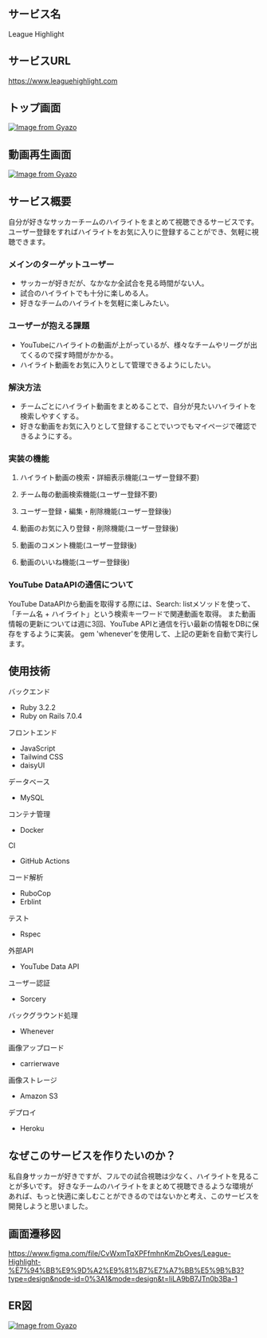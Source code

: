 ## **サービス名**
League Highlight

## **サービスURL**
https://www.leaguehighlight.com

## **トップ画面**
[![Image from Gyazo](https://i.gyazo.com/b06b48b1efaf7dcd9b412d112cb9975a.png)](https://gyazo.com/b06b48b1efaf7dcd9b412d112cb9975a)

## **動画再生画面**
[![Image from Gyazo](https://i.gyazo.com/1e76ed8cf5069baae4f02158a73786ed.png)](https://gyazo.com/1e76ed8cf5069baae4f02158a73786ed)

## **サービス概要**
自分が好きなサッカーチームのハイライトをまとめて視聴できるサービスです。
ユーザー登録をすればハイライトをお気に入りに登録することができ、気軽に視聴できます。

### **メインのターゲットユーザー**
- サッカーが好きだが、なかなか全試合を見る時間がない人。
- 試合のハイライトでも十分に楽しめる人。
- 好きなチームのハイライトを気軽に楽しみたい。

### **ユーザーが抱える課題**
- YouTubeにハイライトの動画が上がっているが、様々なチームやリーグが出てくるので探す時間がかかる。
- ハイライト動画をお気に入りとして管理できるようにしたい。

### **解決方法**
- チームごとにハイライト動画をまとめることで、自分が見たいハイライトを検索しやすくする。
- 好きな動画をお気に入りとして登録することでいつでもマイページで確認できるようにする。

### **実装の機能**
1. ハイライト動画の検索・詳細表示機能(ユーザー登録不要)

2. チーム毎の動画検索機能(ユーザー登録不要)

3. ユーザー登録・編集・削除機能(ユーザー登録後)

4. 動画のお気に入り登録・削除機能(ユーザー登録後)

5. 動画のコメント機能(ユーザー登録後)

6. 動画のいいね機能(ユーザー登録後)

### **YouTube DataAPIの通信について**
YouTube DataAPIから動画を取得する際には、Search: listメソッドを使って、「チーム名 + ハイライト」という検索キーワードで関連動画を取得。
また動画情報の更新については週に3回、YouTube APIと通信を行い最新の情報をDBに保存をするように実装。
gem 'whenever'を使用して、上記の更新を自動で実行します。

## **使用技術**
バックエンド
- Ruby 3.2.2
- Ruby on Rails 7.0.4

フロントエンド
- JavaScript
- Tailwind CSS
- daisyUI

データベース
- MySQL

コンテナ管理
- Docker

CI
- GitHub Actions

コード解析
- RuboCop
- Erblint

テスト
- Rspec

外部API
- YouTube Data API

ユーザー認証
- Sorcery

バックグラウンド処理
- Whenever

画像アップロード
- carrierwave

画像ストレージ
- Amazon S3

デプロイ
- Heroku

## **なぜこのサービスを作りたいのか？**
私自身サッカーが好きですが、フルでの試合視聴は少なく、ハイライトを見ることが多いです。
好きなチームのハイライトをまとめて視聴できるような環境があれば、もっと快適に楽しむことができるのではないかと考え、このサービスを開発しようと思いました。

## 画面遷移図
https://www.figma.com/file/CvWxmTqXPFfmhnKmZbOves/League-Highlight-%E7%94%BB%E9%9D%A2%E9%81%B7%E7%A7%BB%E5%9B%B3?type=design&node-id=0%3A1&mode=design&t=IiLA9bB7JTn0b3Ba-1

## ER図
[![Image from Gyazo](https://i.gyazo.com/957275be81a4b72d33347a8319bda6df.png)](https://gyazo.com/957275be81a4b72d33347a8319bda6df)